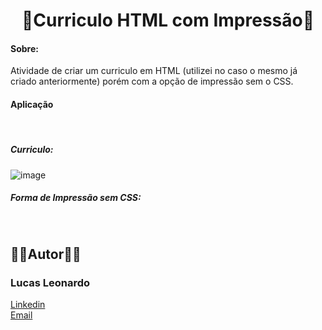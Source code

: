 <h1 align="center">📌Curriculo HTML com Impressão📌</h1>

<h4>Sobre:</h4> Atividade de criar um curriculo em HTML (utilizei no caso o mesmo já criado anteriormente) porém com a opção de impressão sem o CSS.

<br/>

<h4>Aplicação</h4>
<br/>
<h5>Curriculo:</h5>

![image](https://user-images.githubusercontent.com/61885918/198205415-1824f680-0974-4b9f-b7d3-19f07c1c6985.png)

<h5>Forma de Impressão sem CSS:</H5>


<br />
<h2>🧔🏻Autor🧔🏻</h2>

<h3>Lucas Leonardo</h3>

[Linkedin](https://www.linkedin.com/in/caslujpg/)</br>
[Email](caslujpg@gmail.com)
